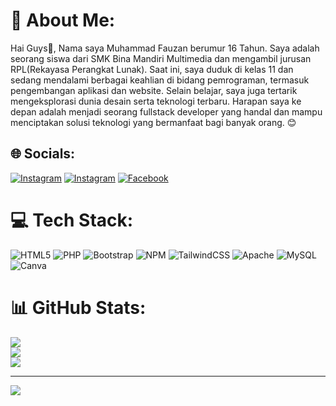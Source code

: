 # 💫 About Me:
Hai Guys👋, Nama saya Muhammad Fauzan berumur 16 Tahun. Saya adalah seorang siswa dari SMK Bina Mandiri Multimedia dan mengambil jurusan RPL(Rekayasa Perangkat Lunak). Saat ini, saya duduk di kelas 11 dan sedang mendalami berbagai keahlian di bidang pemrograman, termasuk pengembangan aplikasi dan website. Selain belajar, saya juga tertarik mengeksplorasi dunia desain serta teknologi terbaru. Harapan saya ke depan adalah menjadi seorang fullstack developer yang handal dan mampu menciptakan solusi teknologi yang bermanfaat bagi banyak orang. 😊


## 🌐 Socials:
[![Instagram](https://img.shields.io/badge/Instagram-%23E1306C.svg?logo=Instagram&logoColor=white)](https://instagram.com/zanshere) 
[![Instagram](https://img.shields.io/badge/YouTube-%23E4405F.svg?logo=YouTube&logoColor=white)](https://www.youtube.com/@ZansCode) 
[![Facebook](https://img.shields.io/badge/Facebook-%231877F2.svg?logo=Facebook&logoColor=white)](https://www.facebook.com/share/1Es5tzkaf8/)

# 💻 Tech Stack:
![HTML5](https://img.shields.io/badge/html5-%23E34F26.svg?style=for-the-badge&logo=html5&logoColor=white) ![PHP](https://img.shields.io/badge/php-%23777BB4.svg?style=for-the-badge&logo=php&logoColor=white) ![Bootstrap](https://img.shields.io/badge/bootstrap-%238511FA.svg?style=for-the-badge&logo=bootstrap&logoColor=white) ![NPM](https://img.shields.io/badge/NPM-%23CB3837.svg?style=for-the-badge&logo=npm&logoColor=white) ![TailwindCSS](https://img.shields.io/badge/tailwindcss-%2338B2AC.svg?style=for-the-badge&logo=tailwind-css&logoColor=white) ![Apache](https://img.shields.io/badge/apache-%23D42029.svg?style=for-the-badge&logo=apache&logoColor=white) ![MySQL](https://img.shields.io/badge/mysql-4479A1.svg?style=for-the-badge&logo=mysql&logoColor=white) ![Canva](https://img.shields.io/badge/Canva-%2300C4CC.svg?style=for-the-badge&logo=Canva&logoColor=white)
# 📊 GitHub Stats:
![](https://github-readme-stats.vercel.app/api?username=zanshere&theme=dark&hide_border=false&include_all_commits=true&count_private=false)<br/>
![](https://github-readme-streak-stats.herokuapp.com/?user=zanshere&theme=dark&hide_border=false)<br/>
![](https://github-readme-stats.vercel.app/api/top-langs/?username=zanshere&theme=dark&hide_border=false&include_all_commits=true&count_private=false&layout=compact)

---
[![](https://visitcount.itsvg.in/api?id=zanshere&icon=0&color=0)](https://visitcount.itsvg.in)

<!-- Proudly created with GPRM ( https://gprm.itsvg.in ) -->
